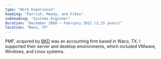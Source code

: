 ```yaml
---
type: "Work Experience"
heading: "Parrish, Moody, and Fikes"
subheading: "Systems Engineer"
duration: "December 2008 – February 2011 (2.25 years)"
location: "Waco, TX"
---
```


PMF, acquired by <a href="http://www.bkd.com/stay-connected/offices/tx/waco/pmf.htm" target="_blank">BKD</a> 
was an accounting firm based in Waco, TX. I supported their server and desktop environments, which included VMware, Windows, and Linux systems.
